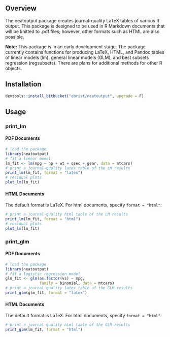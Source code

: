
Overview
--------

The neatoutput package creates journal-quality LaTeX tables of various R output. This package is designed to be used in R Markdown documents that will be knitted to .pdf files; however, other formats such as HTML are also possible.

**Note:** This package is in an early development stage. The package currently contains functions for producing LaTeX, HTML, and Pandoc tables of linear models (lm), general linear models (GLM), and best subsets regression (regsubsets). There are plans for additional methods for other R objects.

Installation
------------

``` r
devtools::install_bitbucket("ebrist/neatoutput", upgrade = F)
```

Usage
-----

### print\_lm

#### PDF Documents

``` r
# load the package
library(neatoutput)
# fit a linear model
lm_fit <- lm(mpg ~ hp + wt + qsec + gear, data = mtcars) 
# print a journal-quality latex table of the LM results
print_lm(lm_fit, format = "latex")
# residual plots
plot_lm(lm_fit)
```

#### HTML Documents

The default format is LaTeX. For html documents, specify `format = "html"`:

``` r
# print a journal-quality html table of the LM results
print_lm(lm_fit, format = "html")
# residual plots
plot_lm(lm_fit)
```

### print\_glm

#### PDF Documents

``` r
# load the package
library(neatoutput)
# fit a logistic regression model
glm_fit <- glm(as.factor(vs) ~ mpg, 
               family = binomial, data = mtcars) 
# print a journal-quality latex table of the GLM results
print_glm(glm_fit, format = "latex")
```

#### HTML Documents

The default format is LaTeX. For html documents, specify `format = "html"`:

``` r
# print a journal-quality html table of the GLM results
print_glm(lm_fit, format = "html")
```
